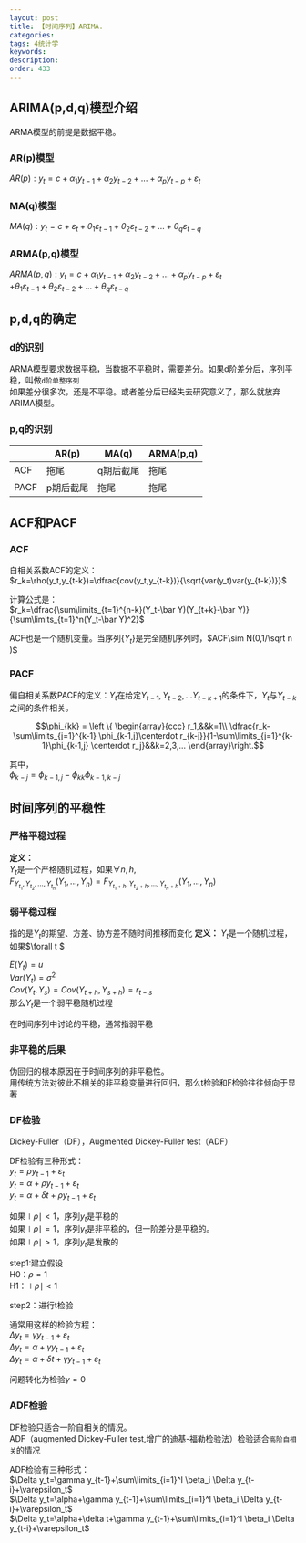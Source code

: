 ```yaml
---
layout: post
title: 【时间序列】ARIMA.
categories:
tags: 4统计学
keywords:
description:
order: 433
---
```


## ARIMA(p,d,q)模型介绍

ARMA模型的前提是数据平稳。  

### AR(p)模型
$AR(p):y_t=c+\alpha_1 y_{t-1}+\alpha_2 y_{t-2}+...+\alpha_p y_{t-p}+\varepsilon_t$  

### MA(q)模型
$MA(q):y_t=c+\varepsilon_t+\theta_1 \varepsilon_{t-1}+\theta_2 \varepsilon_{t-2}+...+\theta_q \varepsilon_{t-q}$  

### ARMA(p,q)模型
$ARMA(p,q):y_t=c+\alpha_1 y_{t-1}+\alpha_2 y_{t-2}+...+\alpha_p y_{t-p}+\varepsilon_t$  
$+\theta_1 \varepsilon_{t-1}+\theta_2 \varepsilon_{t-2}+...+\theta_q \varepsilon_{t-q}$


## p,d,q的确定

### d的识别
ARMA模型要求数据平稳，当数据不平稳时，需要差分。如果d阶差分后，序列平稳，叫做`d阶单整序列`  
如果差分很多次，还是不平稳。或者差分后已经失去研究意义了，那么就放弃ARIMA模型。  

### p,q的识别

||AR(p)|MA(q)|ARMA(p,q)|
|--|--|--|--|
|ACF|拖尾|q期后截尾|拖尾|
|PACF|p期后截尾|拖尾|拖尾|

## ACF和PACF

### ACF

自相关系数ACF的定义：  
$r_k=\rho(y_t,y_{t-k})=\dfrac{cov(y_t,y_{t-k})}{\sqrt{var(y_t)var(y_{t-k})}}$  

计算公式是：  
$r_k=\dfrac{\sum\limits_{t=1}^{n-k}(Y_t-\bar Y)(Y_{t+k}-\bar Y)}{\sum\limits_{t=1}^n(Y_t-\bar Y)^2}$

ACF也是一个随机变量。当序列$\{ Y_t \}$是完全随机序列时，$ACF\sim N(0,1/\sqrt n )$

### PACF  

偏自相关系数PACF的定义：$Y_t$在给定$Y_{t-1},Y_{t-2},...Y_{t-k+1}$的条件下，$Y_t$与$Y_{t-k}$之间的条件相关。  

$$\phi_{kk} = \left \{ \begin{array}{ccc}
r_1,&&k=1\\
\dfrac{r_k-\sum\limits_{j=1}^{k-1} \phi_{k-1,j}\centerdot r_{k-j}}{1-\sum\limits_{j=1}^{k-1}\phi_{k-1,j} \centerdot r_j}&&k=2,3,...
\end{array}\right.$$  

其中，  
$\phi_{k-j}=\phi_{k-1,j}-\phi_{kk}\phi_{k-1,k-j}$  


## 时间序列的平稳性

### 严格平稳过程

**定义：**  
${Y_t}$是一个严格随机过程，如果$\forall n,h,$  
$F_{Y_{t_1},Y_{t_2},...,Y_{t_n}}(Y_1,...,Y_n)=F_{Y_{t_1+h},Y_{t_2+h},...,Y_{t_n+h}}(Y_1,...,Y_n)$  

### 弱平稳过程

指的是${Y_t}$的期望、方差、协方差不随时间推移而变化
**定义：**
${Y_t}$是一个随机过程，如果$\forall t $  

$E(Y_t)=u$  
$Var(Y_t)=\sigma^2$  
$Cov(Y_t,Y_s)=Cov(Y_{t+h},Y_{s+h})=r_{t-s}$  
那么${Y_t}$是一个弱平稳随机过程  

在时间序列中讨论的平稳，通常指弱平稳  

### 非平稳的后果
伪回归的根本原因在于时间序列的非平稳性。  
用传统方法对彼此不相关的非平稳变量进行回归，那么t检验和F检验往往倾向于显著  

### DF检验
Dickey-Fuller（DF），Augmented Dickey-Fuller test（ADF）  

DF检验有三种形式：  
$y_t=\rho y_{t-1}+\varepsilon_t$  
$y_t=\alpha+\rho y_{t-1}+\varepsilon_t$  
$y_t=\alpha+\delta t+\rho y_{t-1}+\varepsilon_t$  

如果$\mid \rho \mid<1$，序列$y_t$是平稳的  
如果$\mid \rho \mid=1$，序列$y_t$是非平稳的，但一阶差分是平稳的。  
如果$\mid \rho \mid>1$，序列$y_t$是发散的  

step1:建立假设  
H0：$\rho =1$  
H1：$\mid \rho \mid<1$  

step2：进行t检验  


通常用这样的检验方程：  
$\Delta y_t=\gamma y_{t-1}+\varepsilon_t$  
$\Delta y_t=\alpha+\gamma y_{t-1}+\varepsilon_t$  
$\Delta y_t=\alpha+\delta t+\gamma y_{t-1}+\varepsilon_t$  

问题转化为检验$\gamma=0$  

### ADF检验
DF检验只适合一阶自相关的情况。  
ADF（augmented Dickey-Fuller test,增广的迪基-福勒检验法）检验适合`高阶自相关`的情况  

ADF检验有三种形式：  
$\Delta y_t=\gamma y_{t-1}+\sum\limits_{i=1}^l \beta_i \Delta y_{t-i}+\varepsilon_t$  
$\Delta y_t=\alpha+\gamma y_{t-1}+\sum\limits_{i=1}^l \beta_i \Delta y_{t-i}+\varepsilon_t$  
$\Delta y_t=\alpha+\delta t+\gamma y_{t-1}+\sum\limits_{i=1}^l \beta_i \Delta y_{t-i}+\varepsilon_t$  
